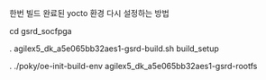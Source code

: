 한번 빌드 완료된 yocto 환경 다시 설정하는 방법

cd gsrd_socfpga 

. agilex5_dk_a5e065bb32aes1-gsrd-build.sh build_setup

. ./poky/oe-init-build-env agilex5_dk_a5e065bb32aes1-gsrd-rootfs
